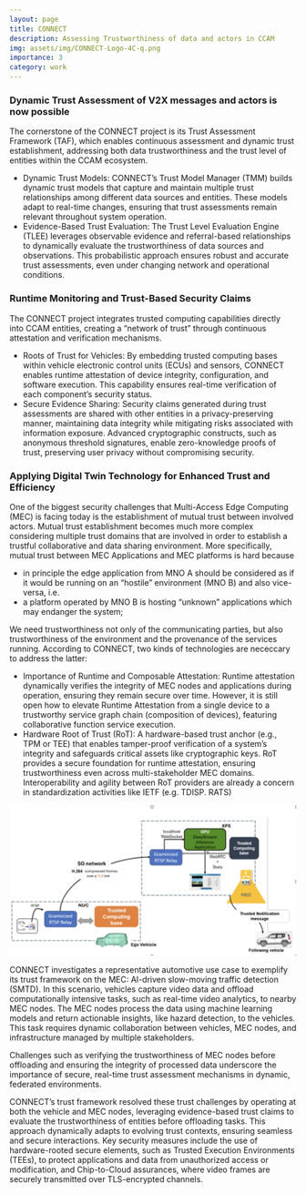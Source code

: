 ```yaml
---
layout: page
title: CONNECT
description: Assessing Trustworthiness of data and actors in CCAM
img: assets/img/CONNECT-Logo-4C-q.png
importance: 3
category: work
---
```



### Dynamic Trust Assessment of V2X messages and actors is now possible

The cornerstone of the CONNECT project is its Trust Assessment Framework (TAF), which enables continuous assessment and dynamic trust establishment, addressing both data trustworthiness and the trust level of entities within the CCAM ecosystem.
* Dynamic Trust Models: CONNECT’s Trust Model Manager (TMM) builds dynamic trust models that capture and maintain multiple trust relationships among different data sources and entities. These models adapt to real-time changes, ensuring that trust assessments remain relevant throughout system operation.
* Evidence-Based Trust Evaluation: The Trust Level Evaluation Engine (TLEE) leverages observable evidence and referral-based relationships to dynamically evaluate the trustworthiness of data sources and observations. This probabilistic approach ensures robust and accurate trust assessments, even under changing network and operational conditions.

### Runtime Monitoring and Trust-Based Security Claims

The CONNECT project integrates trusted computing capabilities directly into CCAM entities, creating a “network of trust” through continuous attestation and verification mechanisms.
* Roots of Trust for Vehicles: By embedding trusted computing bases within vehicle electronic control units (ECUs) and sensors, CONNECT enables runtime attestation of device integrity, configuration, and software execution. This capability ensures real-time verification of each component’s security status.
* Secure Evidence Sharing: Security claims generated during trust assessments are shared with other entities in a privacy-preserving manner, maintaining data integrity while mitigating risks associated with information exposure. Advanced cryptographic constructs, such as anonymous threshold signatures, enable zero-knowledge proofs of trust, preserving user privacy without compromising security.

### Applying Digital Twin Technology for Enhanced Trust and Efficiency

One of the biggest security challenges that Multi-Access Edge Computing (MEC) is facing today is the establishment of mutual trust between involved actors. Mutual trust establishment becomes much more complex considering multiple trust domains that are involved in order to establish a trustful collaborative and data sharing environment. More specifically, mutual trust between MEC Applications and MEC platforms is hard because 
* in principle the edge application from MNO A should be considered as if it would be running on an “hostile” environment (MNO B) and also vice-versa, i.e. 
* a platform operated by MNO B is hosting “unknown” applications which may endanger the system;

We need trustworthiness not only of the communicating parties, but also trustworthiness of the environment and the provenance of the services running. According to CONNECT, two kinds of technologies are nececcary to address the latter: 

* Importance of Runtime and Composable Attestation: Runtime attestation dynamically verifies the integrity of MEC nodes and applications during operation, ensuring they remain secure over time. However, it is still open how to elevate Runtime Attestation from a single device to a trustworthy service graph chain (composition of devices), featuring collaborative function service execution.
* Hardware Root of Trust (RoT): A hardware-based trust anchor (e.g., TPM or TEE) that enables tamper-proof verification of a system’s integrity and safeguards critical assets like cryptographic keys. RoT provides a secure foundation for runtime attestation, ensuring trustworthiness even across multi-stakeholder MEC domains. Interoperability and agility between RoT providers are already a concern in standardization activities like IETF (e.g. TDISP. RATS) 

<img src="/assets/img/CONNECT_MEC_Task_Offloading.png" width="700">

CONNECT investigates a representative automotive use case to exemplify its trust framework on the MEC: AI-driven slow-moving traffic detection (SMTD). In this scenario, vehicles capture video data and offload computationally intensive tasks, such as real-time video analytics, to nearby MEC nodes. The MEC nodes process the data using machine learning models and return actionable insights, like hazard detection, to the vehicles. This task requires dynamic collaboration between vehicles, MEC nodes, and infrastructure managed by multiple stakeholders. 

Challenges such as verifying the trustworthiness of MEC nodes before offloading and ensuring the integrity of processed data underscore the importance of secure, real-time trust assessment mechanisms in dynamic, federated environments.

CONNECT’s trust framework resolved these trust challenges by operating at both the vehicle and MEC nodes, leveraging evidence-based trust claims to evaluate the trustworthiness of entities before offloading tasks. This approach dynamically adapts to evolving trust contexts, ensuring seamless and secure interactions. Key security measures include the use of hardware-rooted secure elements, such as Trusted Execution Environments (TEEs), to protect applications and data from unauthorized access or modification, and Chip-to-Cloud assurances, where video frames are securely transmitted over TLS-encrypted channels. 

